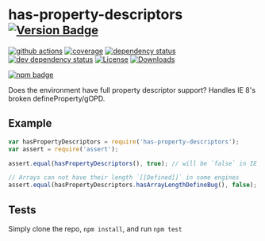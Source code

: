 # has-property-descriptors <sup>[![Version Badge][npm-version-svg]][package-url]</sup>

[![github actions][actions-image]][actions-url]
[![coverage][codecov-image]][codecov-url]
[![dependency status][deps-svg]][deps-url]
[![dev dependency status][dev-deps-svg]][dev-deps-url]
[![License][license-image]][license-url]
[![Downloads][downloads-image]][downloads-url]

[![npm badge][npm-badge-png]][package-url]

Does the environment have full property descriptor support? Handles IE 8's broken defineProperty/gOPD.

## Example

```js
var hasPropertyDescriptors = require('has-property-descriptors');
var assert = require('assert');

assert.equal(hasPropertyDescriptors(), true); // will be `false` in IE 6-8, and ES5 engines

// Arrays can not have their length `[[Defined]]` in some engines
assert.equal(hasPropertyDescriptors.hasArrayLengthDefineBug(), false); // will be `true` in Firefox 4-22, and node v0.6
```

## Tests

Simply clone the repo, `npm install`, and run `npm test`

[package-url]: https://npmjs.org/package/has-property-descriptors

[npm-version-svg]: https://versionbadg.es/inspect-js/has-property-descriptors.svg

[deps-svg]: https://david-dm.org/inspect-js/has-property-descriptors.svg

[deps-url]: https://david-dm.org/inspect-js/has-property-descriptors

[dev-deps-svg]: https://david-dm.org/inspect-js/has-property-descriptors/dev-status.svg

[dev-deps-url]: https://david-dm.org/inspect-js/has-property-descriptors#info=devDependencies

[npm-badge-png]: https://nodei.co/npm/has-property-descriptors.png?downloads=true&stars=true

[license-image]: https://img.shields.io/npm/l/has-property-descriptors.svg

[license-url]: LICENSE

[downloads-image]: https://img.shields.io/npm/dm/has-property-descriptors.svg

[downloads-url]: https://npm-stat.com/charts.html?package=has-property-descriptors

[codecov-image]: https://codecov.io/gh/inspect-js/has-property-descriptors/branch/main/graphs/badge.svg

[codecov-url]: https://app.codecov.io/gh/inspect-js/has-property-descriptors/

[actions-image]: https://img.shields.io/endpoint?url=https://github-actions-badge-u3jn4tfpocch.runkit.sh/inspect-js/has-property-descriptors

[actions-url]: https://github.com/inspect-js/has-property-descriptors/actions
